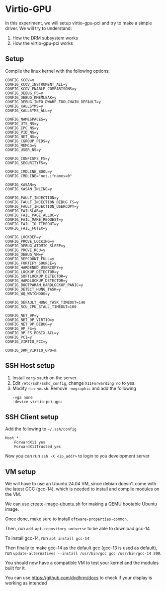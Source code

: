 # Virtio-GPU
In this experiment, we will setup virtio-gpu-pci and try to make a simple driver. We will try to understand:
1. How the DRM subsystem works
2. How the virtio-gpu-pci works

## Setup
Compile the linux kernel with the following options:
```
CONFIG_KCOV=y
CONFIG_KCOV_INSTRUMENT_ALL=y
CONFIG_KCOV_ENABLE_COMPARISONS=y
CONFIG_DEBUG_FS=y
CONFIG_DEBUG_KMEMLEAK=y
CONFIG_DEBUG_INFO_DWARF_TOOLCHAIN_DEFAULT=y
CONFIG_KALLSYMS=y
CONFIG_KALLSYMS_ALL=y

CONFIG_NAMESPACES=y
CONFIG_UTS_NS=y
CONFIG_IPC_NS=y
CONFIG_PID_NS=y
CONFIG_NET_NS=y
CONFIG_CGROUP_PIDS=y
CONFIG_MEMCG=y
CONFIG_USER_NS=y

CONFIG_CONFIGFS_FS=y
CONFIG_SECURITYFS=y

CONFIG_CMDLINE_BOOL=y
CONFIG_CMDLINE="net.ifnames=0"

CONFIG_KASAN=y
CONFIG_KASAN_INLINE=y

CONFIG_FAULT_INJECTION=y
CONFIG_FAULT_INJECTION_DEBUG_FS=y
CONFIG_FAULT_INJECTION_USERCOPY=y
CONFIG_FAILSLAB=y
CONFIG_FAIL_PAGE_ALLOC=y
CONFIG_FAIL_MAKE_REQUEST=y
CONFIG_FAIL_IO_TIMEOUT=y
CONFIG_FAIL_FUTEX=y

CONFIG_LOCKDEP=y
CONFIG_PROVE_LOCKING=y
CONFIG_DEBUG_ATOMIC_SLEEP=y
CONFIG_PROVE_RCU=y
CONFIG_DEBUG_VM=y
CONFIG_REFCOUNT_FULL=y
CONFIG_FORTIFY_SOURCE=y
CONFIG_HARDENED_USERCOPY=y
CONFIG_LOCKUP_DETECTOR=y
CONFIG_SOFTLOCKUP_DETECTOR=y
CONFIG_HARDLOCKUP_DETECTOR=y
CONFIG_BOOTPARAM_HARDLOCKUP_PANIC=y
CONFIG_DETECT_HUNG_TASK=y
CONFIG_WQ_WATCHDOG=y

CONFIG_DEFAULT_HUNG_TASK_TIMEOUT=140
CONFIG_RCU_CPU_STALL_TIMEOUT=100

CONFIG_NET_9P=y
CONFIG_NET_9P_VIRTIO=y
CONFIG_NET_9P_DEBUG=y
CONFIG_9P_FS=y
CONFIG_9P_FS_POSIX_ACL=y
CONFIG_PCI=y
CONFIG_VIRTIO_PCI=y

CONFIG_DRM_VIRTIO_GPU=m
```

## SSH Host setup
1. Install `xorg-xauth` on the server.
2. Edit `/etc/ssh/sshd_config`, change `X11Forwarding no` to yes.
3. Modify `run-vm.sh`. Remove `-nographic` and add the following
	```
	-vga none
	-device virtio-pci-gpu
	```

## SSH Client setup
Add the following to `~/.ssh/config`
```
Host *
	ForwardX11 yes
	ForwardX11Trusted yes
```

Now you can run `ssh -X <ip_addr>` to login to you development server

## VM setup
We will have to use an Ubuntu 24.04 VM, since debian doesn't come with the latest GCC (gcc-14), which is needed to install and compile modules on the VM.

We can use [create-image-ubuntu.sh](create-image-ubuntu.sh) for making a QEMU bootable Ubuntu image.

Once done, make sure to install `oftware-properties-common`.

Then, run `add-apt-repository universe` to be able to download gcc-14

To install gcc-14, run `apt install gcc-14`

Then finally to make gcc-14 as the default gcc (gcc-13 is used as default), run `update-alternatives --install /usr/bin/gcc gcc /usr/bin/gcc-14 200`.

You should now have a compatible VM to test your kernel and the modules built for it.

You can use https://github.com/dvdhrm/docs to check if your display is working as intended